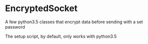 # EncryptedSocket
A few python3.5 classes that encrypt data before sending with a set password

The setup script, by default, only works with python3.5

